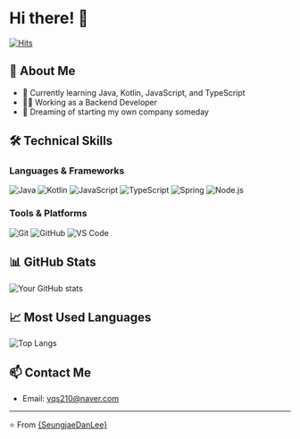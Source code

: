 # Hi there! 👋 

[![Hits](https://hits.seeyoufarm.com/api/count/incr/badge.svg?url=https%3A%2F%2Fgithub.com%2F{your-username}%2Fhit-counter&count_bg=%2379C83D&title_bg=%23555555&icon=&icon_color=%23E7E7E7&title=hits&edge_flat=false)](https://hits.seeyoufarm.com)

## 🚀 About Me
- 🌱 Currently learning Java, Kotlin, JavaScript, and TypeScript
- 👨‍💻 Working as a Backend Developer
- 🎯 Dreaming of starting my own company someday

## 🛠 Technical Skills
### Languages & Frameworks
![Java](https://img.shields.io/badge/-Java-007396?style=flat-square&logo=Java&logoColor=white)
![Kotlin](https://img.shields.io/badge/-Kotlin-0095D5?style=flat-square&logo=Kotlin&logoColor=white)
![JavaScript](https://img.shields.io/badge/-JavaScript-F7DF1E?style=flat-square&logo=JavaScript&logoColor=black)
![TypeScript](https://img.shields.io/badge/-TypeScript-3178C6?style=flat-square&logo=TypeScript&logoColor=white)
![Spring](https://img.shields.io/badge/-Spring-6DB33F?style=flat-square&logo=Spring&logoColor=white)
![Node.js](https://img.shields.io/badge/-Node.js-339933?style=flat-square&logo=Node.js&logoColor=white)

### Tools & Platforms
![Git](https://img.shields.io/badge/-Git-F05032?style=flat-square&logo=Git&logoColor=white)
![GitHub](https://img.shields.io/badge/-GitHub-181717?style=flat-square&logo=GitHub&logoColor=white)
![VS Code](https://img.shields.io/badge/-VS%20Code-007ACC?style=flat-square&logo=Visual%20Studio%20Code&logoColor=white)

## 📊 GitHub Stats
![Your GitHub stats](https://github-readme-stats.vercel.app/api?username=SeungjaeDanLee&show_icons=true&theme=radical)

## 📈 Most Used Languages
![Top Langs](https://github-readme-stats.vercel.app/api/top-langs/?username=SeungjaeDanLee&layout=compact&theme=radical)

## 📫 Contact Me
- Email: vqs210@naver.com

---
⭐️ From [{SeungjaeDanLee}](https://github.com/SeungjaeDanLee)
